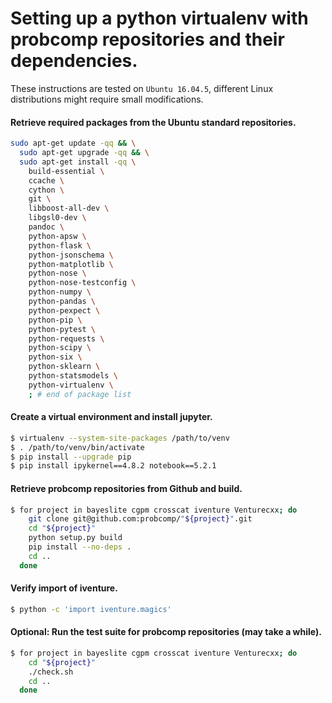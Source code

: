 # Setting up a python virtualenv with probcomp repositories and their dependencies.

These instructions are tested on `Ubuntu 16.04.5`, different Linux distributions
might require small modifications.

#### Retrieve required packages from the Ubuntu standard repositories.

```bash
sudo apt-get update -qq && \
  sudo apt-get upgrade -qq && \
  sudo apt-get install -qq \
    build-essential \
    ccache \
    cython \
    git \
    libboost-all-dev \
    libgsl0-dev \
    pandoc \
    python-apsw \
    python-flask \
    python-jsonschema \
    python-matplotlib \
    python-nose \
    python-nose-testconfig \
    python-numpy \
    python-pandas \
    python-pexpect \
    python-pip \
    python-pytest \
    python-requests \
    python-scipy \
    python-six \
    python-sklearn \
    python-statsmodels \
    python-virtualenv \
    ; # end of package list
```

#### Create a virtual environment and install jupyter.

```bash
$ virtualenv --system-site-packages /path/to/venv
$ . /path/to/venv/bin/activate
$ pip install --upgrade pip
$ pip install ipykernel==4.8.2 notebook==5.2.1
```

#### Retrieve probcomp repositories from Github and build.

```bash
$ for project in bayeslite cgpm crosscat iventure Venturecxx; do
    git clone git@github.com:probcomp/"${project}".git
    cd "${project}"
    python setup.py build
    pip install --no-deps .
    cd ..
  done
```

#### Verify import of iventure.

```bash
$ python -c 'import iventure.magics'
```

#### Optional: Run the test suite for probcomp repositories (may take a while).

```bash
$ for project in bayeslite cgpm crosscat iventure Venturecxx; do
    cd "${project}"
    ./check.sh
    cd ..
  done
```
